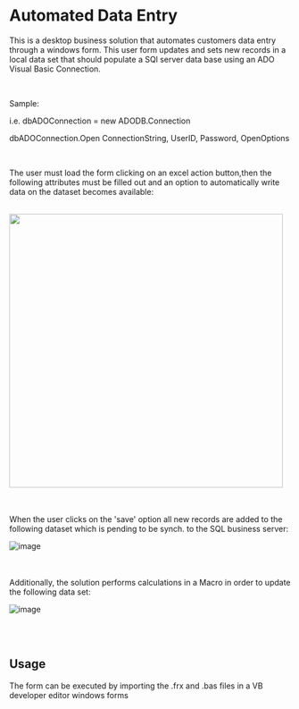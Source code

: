 # Automated Data Entry 

This is a desktop business solution that automates customers data entry through a windows form. This user form updates and sets new records in a local data set that should populate a SQl server data base using an ADO Visual Basic Connection.

<br/>

Sample:

i.e.
dbADOConnection = new ADODB.Connection 

dbADOConnection.Open ConnectionString, UserID, Password, OpenOptions


<br/>


The user must load the form clicking on an excel action button,then the following attributes must be filled out and an option to automatically write data on the dataset becomes available:

<br/>

<img src="https://github.com/DanielHzp/AutomatedDataEntryInterface/assets/124480168/18982b83-b27f-4c4a-b5b0-0d8bb3966294" width="490" height="490">

<br/>


<br/>

<br/>


When the user clicks on the 'save' option all new records are added to the following dataset which is pending to be synch. to the SQL business server:

![image](https://github.com/DanielHzp/AutomatedDataEntryInterface/assets/124480168/5ecde386-9c4d-4718-b09a-59c7abe2831e)

<br/>

<br/>
Additionally, the solution performs calculations in a Macro in order to update the following data set:



![image](https://github.com/DanielHzp/AutomatedDataEntryInterface/assets/124480168/387a5b40-b10a-4ab5-a7ce-cbb1acc0bbb1)

<br/>

<br/>

## Usage

The form can be executed by importing the .frx and .bas files in a VB developer editor windows forms











